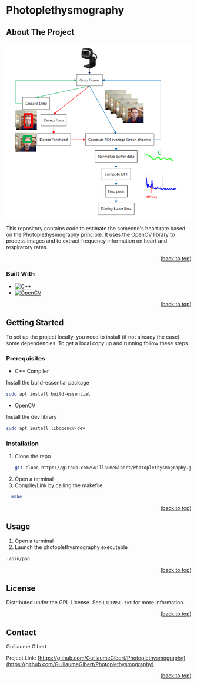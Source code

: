 # Photoplethysmography

## About The Project

[![Project Screen Shot][project-screenshot]]()

This repository contains code to estimate the someone's heart rate based on the Photoplethysmography principle. It uses the  [OpenCV library](https://opencv.org/) to process images and to extract frequency information on heart and respiratory rates. 

<p align="right">(<a href="#readme-top">back to top</a>)</p>

### Built With

* [![C++][cpp-shield]][cpp-url]
* [![OpenCV][opencv-shield]][opencv-url]

<p align="right">(<a href="#readme-top">back to top</a>)</p>

<!-- GETTING STARTED -->
## Getting Started

To set up the project locally, you need to install (if not already the case) some dependencies.
To get a local copy up and running follow these steps.

### Prerequisites

* C++ Compiler

Install the build-essential package
  ```sh
  sudo apt install build-essential 
  ```
  
* OpenCV

Install the dev library
  ```sh
  sudo apt install libopencv-dev 
  ```
   
### Installation

1. Clone the repo
   ```sh
   git clone https://github.com/GuillaumeGibert/Photoplethysmography.git
   ```
2. Open a terminal
3. Compile/Link by calling the makefile
 ```sh
   make
   ```

<p align="right">(<a href="#readme-top">back to top</a>)</p>


<!-- USAGE EXAMPLES -->
## Usage

1. Open a terminal
2. Launch the photoplethysmography executable
```sh
./bin/ppg  
```

<p align="right">(<a href="#readme-top">back to top</a>)</p>


<!-- LICENSE -->
## License

Distributed under the GPL License. See `LICENSE.txt` for more information.

<p align="right">(<a href="#readme-top">back to top</a>)</p>


<!-- CONTACT -->
## Contact

Guillaume Gibert

Project Link: [https://github.com/GuillaumeGibert/Photoplethysmography](https://github.com/GuillaumeGibert/Photoplethysmography)

<p align="right">(<a href="#readme-top">back to top</a>)</p>


<!-- MARKDOWN LINKS & IMAGES -->
<!-- https://www.markdownguide.org/basic-syntax/#reference-style-links -->
[arduino-shield]: https://img.shields.io/badge/Arduino_IDE-00979D?style=for-the-badge&logo=arduino&logoColor=white
[arduino-url]: https://www.arduino.cc/
[python-shield]: https://img.shields.io/badge/Python-3776AB?style=for-the-badge&logo=python&logoColor=white
[python-url]: https://www.python.org/
[opencv-shield]: https://img.shields.io/badge/OpenCV-27338e?style=for-the-badge&logo=OpenCV&logoColor=white
[opencv-url]: https://opencv.org/
[cpp-shield]: https://img.shields.io/badge/-C++-blue?logo=cplusplus
[cpp-url]: https://isocpp.org/

[project-screenshot]: images/screenshot.png

[contributors-shield]: https://img.shields.io/github/contributors/GuillaumeGibert/Photoplethysmography.svg?style=for-the-badge
[contributors-url]: https://github.com/GuillaumeGibert/Photoplethysmography/graphs/contributors
[forks-shield]: https://img.shields.io/github/forks/GuillaumeGibert/Photoplethysmography.svg?style=for-the-badge
[forks-url]: https://github.com/GuillaumeGibert/Photoplethysmography/network/members
[stars-shield]: https://img.shields.io/github/stars/GuillaumeGibert/Photoplethysmography.svg?style=for-the-badge
[stars-url]: https://github.com/GuillaumeGibert/Photoplethysmography/stargazers
[issues-shield]: https://img.shields.io/github/issues/GuillaumeGibert/Photoplethysmography.svg?style=for-the-badge
[issues-url]: https://github.com/GuillaumeGibert/Photoplethysmography/issues
[license-shield]: https://img.shields.io/github/license/GuillaumeGibert/Photoplethysmography.svg?style=for-the-badge
[license-url]: https://github.com/GuillaumeGibert/Photoplethysmography/blob/master/LICENSE.txt
[linkedin-shield]: https://img.shields.io/badge/-LinkedIn-black.svg?style=for-the-badge&logo=linkedin&colorB=555
[linkedin-url]: https://linkedin.com/in/guillaume-gibert-06502ba4